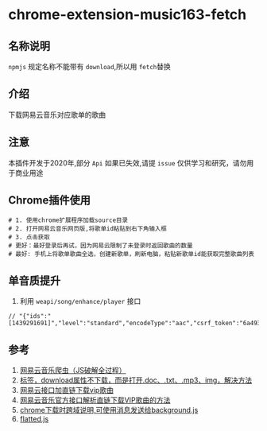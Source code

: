 # chrome-extension-music163-fetch

## 名称说明
`npmjs` 规定名称不能带有 `download`,所以用 `fetch`替换

## 介绍
下载网易云音乐对应歌单的歌曲

## 注意
本插件开发于2020年,部分 `Api` 如果已失效,请提 `issue`
仅供学习和研究，请勿用于商业用途

## Chrome插件使用
```SHELL
# 1. 使用chrome扩展程序加载source目录
# 2. 打开网易云音乐网页版,将歌单id粘贴到右下角输入框
# 3. 点击获取
# 更好：最好登录后再试，因为网易云限制了未登录时返回歌曲的数量
# 最好: 手机上将歌单歌曲全选，创建新歌单，刷新电脑，粘贴新歌单id能获取完整歌曲列表
```

## 单音质提升
1. 利用 `weapi/song/enhance/player` 接口
```JS
// "{"ids":"[1439291691]","level":"standard","encodeType":"aac","csrf_token":"6a49321dc4ef4bfec200e3c855acbad8"}"
```

## 参考
1. [网易云音乐爬虫（JS破解全过程）](https://www.jianshu.com/p/a45714d16294)
1. [标签，download属性不下载，而是打开.doc、.txt、.mp3、img，解决方法](https://blog.csdn.net/qq_25252769/article/details/91044520)
1. [网易云接口加直链下载vip歌曲](https://blog.csdn.net/x1020915098/article/details/84853468)
1. [网易云音乐官方接口解析直链下载VIP歌曲的方法](https://sunpma.com/540.html)
1. [chrome下载时跨域说明,可使用消息发送给background.js](https://www.chromium.org/Home/chromium-security/extension-content-script-fetches)
1. [flatted.js](https://github.com/WebReflection/flatted)